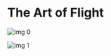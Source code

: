 # The Art of Flight

![img 0](https://i.imgur.com/4zQ4t7q.jpg)

![img 1](https://i.imgur.com/1lNNktX.jpg)

